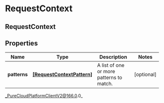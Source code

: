 # RequestContext

## RequestContext

## Properties

|Name | Type | Description | Notes|
|------------ | ------------- | ------------- | -------------|
| **patterns** | [**[RequestContextPattern]**]([RequestContextPattern]) | A list of one or more patterns to match. | [optional] |



_PureCloudPlatformClientV2@166.0.0_
